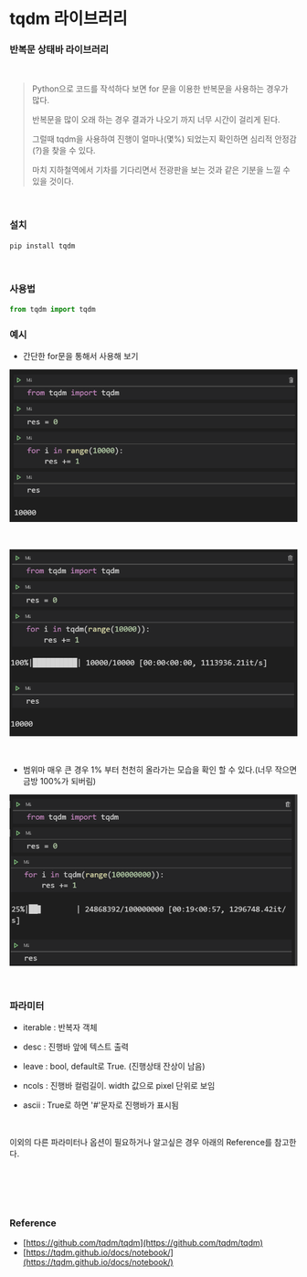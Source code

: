 # tqdm 라이브러리

### 반복문 상태바 라이브러리



<br/>

> Python으로 코드를 작석하다 보면 for 문을 이용한 반복문을 사용하는 경우가 많다.
>
> 반복문을 많이 오래 하는 경우 결과가 나오기 까지 너무 시간이 걸리게 된다.
>
> 그럴때 tqdm을 사용하여 진행이 얼마나(몇%) 되었는지 확인하면 심리적 안정감(?)을 찾을 수 있다.
>
> 마치 지하철역에서 기차를 기다리면서 전광판을 보는 것과 같은 기분을 느낄 수 있을 것이다.





<br/>

### 설치

```python
pip install tqdm
```





<br/>

### 사용법

```python
from tqdm import tqdm
```



### 예시

- 간단한 for문을 통해서 사용해 보기

![](./img/tqdm_1.PNG)



<br/>

![](./img/tqdm_2.PNG)



<br/>

- 범위마 매우 큰 경우 1% 부터 천천히 올라가는 모습을 확인 할 수 있다.(너무 작으면 금방 100%가 되버림)

![](./img/tqdm_3.PNG)



<br/>

### 파라미터

- iterable : 반복자 객체

- desc : 진행바 앞에 텍스트 출력

- leave : bool, default로 True. (진행상태 잔상이 남음)

- ncols : 진행바 컬럼길이. width 값으로 pixel 단위로 보임

- ascii : True로 하면 '#'문자로 진행바가 표시됨



<br/>

이외의 다른 파라미터나 옵션이 필요하거나 알고싶은 경우 아래의 Reference를 참고한다.



<br/><br/>

<br/>

### Reference

- [https://github.com/tqdm/tqdm](https://github.com/tqdm/tqdm)
- [https://tqdm.github.io/docs/notebook/](https://tqdm.github.io/docs/notebook/)



<br/>